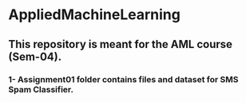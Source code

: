 # AppliedMachineLearning
## This repository is meant for the AML course (Sem-04).
### 1- Assignment01 folder contains files and dataset for SMS Spam Classifier.